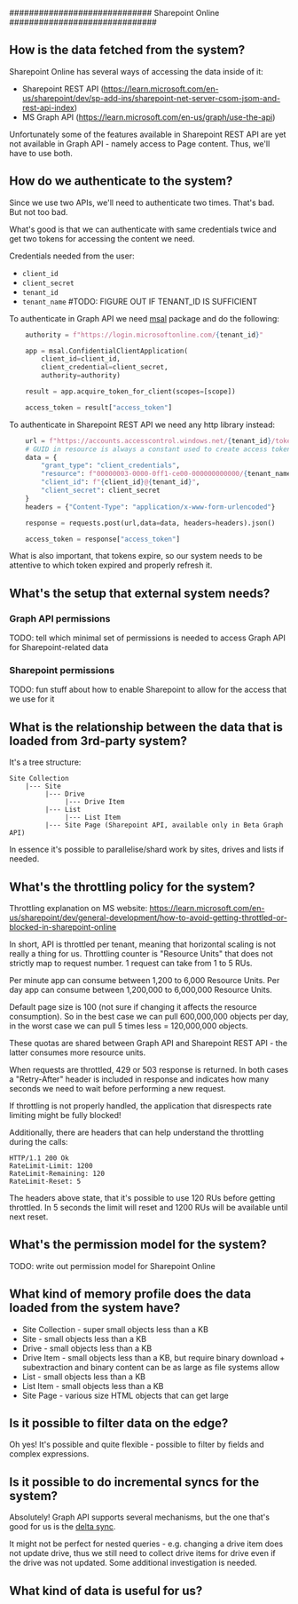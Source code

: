 ############################# Sharepoint Online ##############################

## How is the data fetched from the system?

Sharepoint Online has several ways of accessing the data inside of it:

- Sharepoint REST API (https://learn.microsoft.com/en-us/sharepoint/dev/sp-add-ins/sharepoint-net-server-csom-jsom-and-rest-api-index)
- MS Graph API (https://learn.microsoft.com/en-us/graph/use-the-api) 

Unfortunately some of the features available in Sharepoint REST API are yet not available in Graph API - namely access to Page content. Thus, we'll have to use both.

## How do we authenticate to the system?

Since we use two APIs, we'll need to authenticate two times. That's bad. But not too bad.

What's good is that we can authenticate with same credentials twice and get two tokens for accessing the content we need.

Credentials needed from the user:
- `client_id`
- `client_secret`
- `tenant_id`
- `tenant_name` #TODO: FIGURE OUT IF TENANT_ID IS SUFFICIENT

To authenticate in Graph API we need [msal](https://pypi.org/project/msal/) package and do the following:

```python
    authority = f"https://login.microsoftonline.com/{tenant_id}"

    app = msal.ConfidentialClientApplication(
        client_id=client_id,
        client_credential=client_secret,
        authority=authority)

    result = app.acquire_token_for_client(scopes=[scope])

    access_token = result["access_token"]
```

To authenticate in Sharepoint REST API we need any http library instead:

```python
    url = f"https://accounts.accesscontrol.windows.net/{tenant_id}/tokens/OAuth/2"
    # GUID in resource is always a constant used to create access token, consider it a magical constant
    data = {
        "grant_type": "client_credentials",
        "resource": f"00000003-0000-0ff1-ce00-000000000000/{tenant_name}.sharepoint.com@{tenant_id}",
        "client_id": f"{client_id}@{tenant_id}",
        "client_secret": client_secret
    }
    headers = {"Content-Type": "application/x-www-form-urlencoded"}

    response = requests.post(url,data=data, headers=headers).json()

    access_token = response["access_token"]
```

What is also important, that tokens expire, so our system needs to be attentive to which token expired and properly refresh it.

## What's the setup that external system needs?

### Graph API permissions

TODO: tell which minimal set of permissions is needed to access Graph API for Sharepoint-related data

### Sharepoint permissions

TODO: fun stuff about how to enable Sharepoint to allow for the access that we use for it

## What is the relationship between the data that is loaded from 3rd-party system?

It's a tree structure:

```
Site Collection
    |--- Site
         |--- Drive
              |--- Drive Item
         |--- List
              |--- List Item
         |--- Site Page (Sharepoint API, available only in Beta Graph API)
```

In essence it's possible to parallelise/shard work by sites, drives and lists if needed. 

## What's the throttling policy for the system?

Throttling explanation on MS website: https://learn.microsoft.com/en-us/sharepoint/dev/general-development/how-to-avoid-getting-throttled-or-blocked-in-sharepoint-online

In short, API is throttled per tenant, meaning that horizontal scaling is not really a thing for us. Throttling counter is "Resource Units" that does not strictly map to request number. 1 request can take from 1 to 5 RUs.

Per minute app can consume between 1,200 to 6,000 Resource Units.
Per day app can consume between 1,200,000 to 6,000,000 Resource Units.

Default page size is 100 (not sure if changing it affects the resource consumption). So in the best case we can pull 600,000,000 objects per day, in the worst case we can pull 5 times less = 120,000,000 objects.

These quotas are shared between Graph API and Sharepoint REST API - the latter consumes more resource units.

When requests are throttled, 429 or 503 response is returned. In both cases a "Retry-After" header is included in response and indicates how many seconds we need to wait before performing a new request.

If throttling is not properly handled, the application that disrespects rate limiting might be fully blocked!

Additionally, there are headers that can help understand the throttling during the calls:

```
HTTP/1.1 200 Ok
RateLimit-Limit: 1200
RateLimit-Remaining: 120
RateLimit-Reset: 5
```

The headers above state, that it's possible to use 120 RUs before getting throttled. In 5 seconds the limit will reset and 1200 RUs will be available until next reset.

## What's the permission model for the system?

TODO: write out permission model for Sharepoint Online

## What kind of memory profile does the data loaded from the system have?

- Site Collection - super small objects less than a KB
- Site - small objects less than a KB
- Drive - small objects less than a KB
- Drive Item - small objects less than a KB, but require binary download + subextraction and binary content can be as large as file systems allow
- List - small objects less than a KB
- List Item - small objects less than a KB
- Site Page - various size HTML objects that can get large

## Is it possible to filter data on the edge?

Oh yes! It's possible and quite flexible - possible to filter by fields and complex expressions.


## Is it possible to do incremental syncs for the system?

Absolutely! Graph API supports several mechanisms, but the one that's good for us is the [delta sync](https://learn.microsoft.com/en-us/graph/delta-query-overview).

It might not be perfect for nested queries - e.g. changing a drive item does not update drive, thus we still need to collect drive items for drive even if the drive was not updated. Some additional investigation is needed.

## What kind of data is useful for us?
